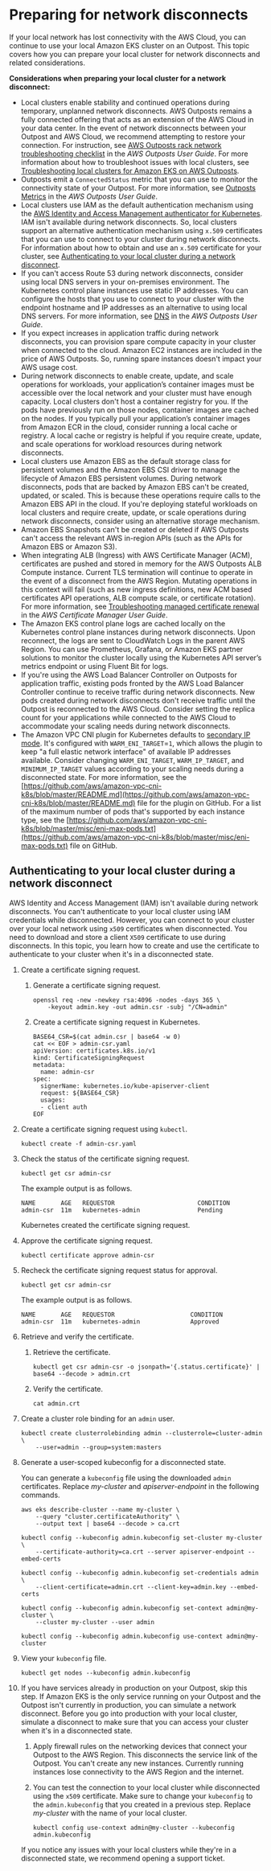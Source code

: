 # Preparing for network disconnects<a name="eks-outposts-network-disconnects"></a>

If your local network has lost connectivity with the AWS Cloud, you can continue to use your local Amazon EKS cluster on an Outpost\. This topic covers how you can prepare your local cluster for network disconnects and related considerations\.

**Considerations when preparing your local cluster for a network disconnect:**
+ Local clusters enable stability and continued operations during temporary, unplanned network disconnects\. AWS Outposts remains a fully connected offering that acts as an extension of the AWS Cloud in your data center\. In the event of network disconnects between your Outpost and AWS Cloud, we recommend attempting to restore your connection\. For instruction, see [AWS Outposts rack network troubleshooting checklist](https://docs.aws.amazon.com/outposts/latest/userguide/network-troubleshoot.html) in the *AWS Outposts User Guide*\. For more information about how to troubleshoot issues with local clusters, see [Troubleshooting local clusters for Amazon EKS on AWS Outposts](eks-outposts-troubleshooting.md)\.
+ Outposts emit a `ConnectedStatus` metric that you can use to monitor the connectivity state of your Outpost\. For more information, see [Outposts Metrics](https://docs.aws.amazon.com/outposts/latest/userguide/outposts-cloudwatch-metrics.html#outposts-metrics) in the *AWS Outposts User Guide*\.
+ Local clusters use IAM as the default authentication mechanism using the [AWS Identity and Access Management authenticator for Kubernetes](https://github.com/kubernetes-sigs/aws-iam-authenticator)\. IAM isn't available during network disconnects\. So, local clusters support an alternative authentication mechanism using `x.509` certificates that you can use to connect to your cluster during network disconnects\. For information about how to obtain and use an `x.509` certificate for your cluster, see [Authenticating to your local cluster during a network disconnect](#outposts-network-disconnects-authentication)\.
+ If you can't access Route 53 during network disconnects, consider using local DNS servers in your on\-premises environment\. The Kubernetes control plane instances use static IP addresses\. You can configure the hosts that you use to connect to your cluster with the endpoint hostname and IP addresses as an alternative to using local DNS servers\. For more information, see [DNS](https://docs.aws.amazon.com/outposts/latest/userguide/how-outposts-works.html#dns) in the *AWS Outposts User Guide*\.
+ If you expect increases in application traffic during network disconnects, you can provision spare compute capacity in your cluster when connected to the cloud\. Amazon EC2 instances are included in the price of AWS Outposts\. So, running spare instances doesn't impact your AWS usage cost\.
+ During network disconnects to enable create, update, and scale operations for workloads, your application’s container images must be accessible over the local network and your cluster must have enough capacity\. Local clusters don't host a container registry for you\. If the pods have previously run on those nodes, container images are cached on the nodes\. If you typically pull your application’s container images from Amazon ECR in the cloud, consider running a local cache or registry\. A local cache or registry is helpful if you require create, update, and scale operations for workload resources during network disconnects\.
+ Local clusters use Amazon EBS as the default storage class for persistent volumes and the Amazon EBS CSI driver to manage the lifecycle of Amazon EBS persistent volumes\. During network disconnects, pods that are backed by Amazon EBS can't be created, updated, or scaled\. This is because these operations require calls to the Amazon EBS API in the cloud\. If you're deploying stateful workloads on local clusters and require create, update, or scale operations during network disconnects, consider using an alternative storage mechanism\.
+ Amazon EBS Snapshots can't be created or deleted if AWS Outposts can't access the relevant AWS in-region APIs (such as the APIs for Amazon EBS or Amazon S3)\.
+ When integrating ALB (Ingress) with AWS Certificate Manager (ACM), certificates are pushed and stored in memory for the AWS Outposts ALB Compute instance\.
Current TLS termination will continue to operate in the event of a disconnect from the AWS Region\.
Mutating operations in this context will fail (such as new ingress definitions, new ACM based certificates API operations, ALB compute scale, or certificate rotation)\. For more information, see [Troubleshooting managed certificate renewal](https://docs.aws.amazon.com/acm/latest/userguide/troubleshooting-renewal.html) in the *AWS Certificate Manager User Guide*\.
+ The Amazon EKS control plane logs are cached locally on the Kubernetes control plane instances during network disconnects\. Upon reconnect, the logs are sent to CloudWatch Logs in the parent AWS Region\. You can use Prometheus, Grafana, or Amazon EKS partner solutions to monitor the cluster locally using the Kubernetes API server’s metrics endpoint or using Fluent Bit for logs\.
+ If you're using the AWS Load Balancer Controller on Outposts for application traffic, existing pods fronted by the AWS Load Balancer Controller continue to receive traffic during network disconnects\. New pods created during network disconnects don't receive traffic until the Outpost is reconnected to the AWS Cloud\. Consider setting the replica count for your applications while connected to the AWS Cloud to accommodate your scaling needs during network disconnects\.
+ The Amazon VPC CNI plugin for Kubernetes defaults to [secondary IP mode](https://aws.github.io/aws-eks-best-practices/networking/vpc-cni/#overview)\. It's configured with `WARM_ENI_TARGET`=`1`, which allows the plugin to keep "a full elastic network interface" of available IP addresses available\. Consider changing `WARM_ENI_TARGET`, `WARM_IP_TARGET`, and `MINIMUM_IP_TARGET` values according to your scaling needs during a disconnected state\. For more information, see the [https://github.com/aws/amazon-vpc-cni-k8s/blob/master/README.md](https://github.com/aws/amazon-vpc-cni-k8s/blob/master/README.md) file for the plugin on GitHub\. For a list of the maximum number of pods that's supported by each instance type, see the [https://github.com/aws/amazon-vpc-cni-k8s/blob/master/misc/eni-max-pods.txt](https://github.com/aws/amazon-vpc-cni-k8s/blob/master/misc/eni-max-pods.txt) file on GitHub\.

## Authenticating to your local cluster during a network disconnect<a name="outposts-network-disconnects-authentication"></a>

AWS Identity and Access Management \(IAM\) isn't available during network disconnects\. You can't authenticate to your local cluster using IAM credentials while disconnected\. However, you can connect to your cluster over your local network using `x509` certificates when disconnected\. You need to download and store a client `X509` certificate to use during disconnects\. In this topic, you learn how to create and use the certificate to authenticate to your cluster when it's in a disconnected state\.

1. Create a certificate signing request\.

   1. Generate a certificate signing request\.

      ```
      openssl req -new -newkey rsa:4096 -nodes -days 365 \
          -keyout admin.key -out admin.csr -subj "/CN=admin"
      ```

   1. Create a certificate signing request in Kubernetes\.

      ```
      BASE64_CSR=$(cat admin.csr | base64 -w 0)
      cat << EOF > admin-csr.yaml
      apiVersion: certificates.k8s.io/v1
      kind: CertificateSigningRequest
      metadata:
        name: admin-csr
      spec:
        signerName: kubernetes.io/kube-apiserver-client
        request: ${BASE64_CSR}
        usages:
        - client auth
      EOF
      ```

1. Create a certificate signing request using `kubectl`\.

   ```
   kubectl create -f admin-csr.yaml
   ```

1. Check the status of the certificate signing request\.

   ```
   kubectl get csr admin-csr
   ```

   The example output is as follows\.

   ```
   NAME       AGE   REQUESTOR                       CONDITION
   admin-csr  11m   kubernetes-admin                Pending
   ```

   Kubernetes created the certificate signing request\.

1. Approve the certificate signing request\.

   ```
   kubectl certificate approve admin-csr
   ```

1. Recheck the certificate signing request status for approval\.

   ```
   kubectl get csr admin-csr
   ```

   The example output is as follows\.

   ```
   NAME       AGE   REQUESTOR                     CONDITION
   admin-csr  11m   kubernetes-admin              Approved
   ```

1. Retrieve and verify the certificate\.

   1. Retrieve the certificate\.

      ```
      kubectl get csr admin-csr -o jsonpath='{.status.certificate}' | base64 --decode > admin.crt
      ```

   1. Verify the certificate\.

      ```
      cat admin.crt
      ```

1. Create a cluster role binding for an `admin` user\.

   ```
   kubectl create clusterrolebinding admin --clusterrole=cluster-admin \
       --user=admin --group=system:masters
   ```

1. Generate a user\-scoped kubeconfig for a disconnected state\. 

   You can generate a `kubeconfig` file using the downloaded `admin` certificates\. Replace *my\-cluster* and *apiserver\-endpoint* in the following commands\.

   ```
   aws eks describe-cluster --name my-cluster \
       --query "cluster.certificateAuthority" \
       --output text | base64 --decode > ca.crt
   ```

   ```
   kubectl config --kubeconfig admin.kubeconfig set-cluster my-cluster \
       --certificate-authority=ca.crt --server apiserver-endpoint --embed-certs
   ```

   ```
   kubectl config --kubeconfig admin.kubeconfig set-credentials admin \
       --client-certificate=admin.crt --client-key=admin.key --embed-certs
   ```

   ```
   kubectl config --kubeconfig admin.kubeconfig set-context admin@my-cluster \
       --cluster my-cluster --user admin
   ```

   ```
   kubectl config --kubeconfig admin.kubeconfig use-context admin@my-cluster
   ```

1. View your `kubeconfig` file\.

   ```
   kubectl get nodes --kubeconfig admin.kubeconfig
   ```

1. If you have services already in production on your Outpost, skip this step\. If Amazon EKS is the only service running on your Outpost and the Outpost isn't currently in production, you can simulate a network disconnect\. Before you go into production with your local cluster, simulate a disconnect to make sure that you can access your cluster when it's in a disconnected state\. 

   1. Apply firewall rules on the networking devices that connect your Outpost to the AWS Region\. This disconnects the service link of the Outpost\. You can't create any new instances\. Currently running instances lose connectivity to the AWS Region and the internet\.

   1. You can test the connection to your local cluster while disconnected using the `x509` certificate\. Make sure to change your `kubeconfig` to the `admin.kubeconfig` that you created in a previous step\. Replace *my\-cluster* with the name of your local cluster\.

      ```
      kubectl config use-context admin@my-cluster --kubeconfig admin.kubeconfig
      ```

   If you notice any issues with your local clusters while they're in a disconnected state, we recommend opening a support ticket\.
